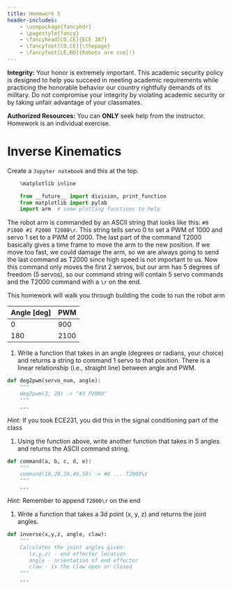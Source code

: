 ```yaml
---
title: Homework 5
header-includes:
    - \usepackage{fancyhdr}
    - \pagestyle{fancy}
    - \fancyhead[CO,CE]{ECE 387}
    - \fancyfoot[CO,CE]{\thepage}
    - \fancyfoot[LE,RO]{Robots are cool!}
---
```


**Integrity:** Your honor is extremely important.  This academic security policy is designed to help you succeed in meeting academic requirements while practicing the honorable behavior our country rightfully demands of its military.  Do not compromise your integrity by violating academic security or by taking unfair advantage of your classmates.

**Authorized Resources:** You can **ONLY** seek help from the instructor. Homework
is an individual exercise.

# Inverse Kinematics

Create a `Jupyter notebook` and this at the top.

```python
	%matplotlib inline

	from __future__ import division, print_function
	from matplotlib import pylab
	import arm  # some plotting functions to help
```

The robot arm is commanded by an ASCII string that looks like this: `#0 P1000 #1 P2000 T2000\r`.
This string tells servo 0 to set a PWM of 1000 and servo 1 set to a PWM of 2000. The last
part of the command T2000 basically gives a time frame to move the arm to the new position.
If we move too fast, we could damage the arm, so we are always going to send the last command
as T2000 since high speed is not important to us. Now this command only moves the first 2
servos, but our arm has 5 degrees of freedom (5 servos), so our command string will contain
5 servo commands and the T2000 command with a `\r` on the end.

This homework will walk you through building the code to run the robot arm

| Angle [deg] | PWM  |
|-------------|------|
| 0	          | 900  |
| 180         | 2100 |

1. Write a function that takes in an angle (degrees or radians, your choice) and returns a
string to command 1 servo to that position. There is a linear relationship (i.e., straight
line) between angle and PWM.
```python
def deg2pwm(servo_num, angle):
    """
    deg2pwm(3, 20) -> "#3 P2000"
    """
    ...
```
*Hint:* If you took ECE231, you did this in the signal conditioning part of the class

1. Using the function above, write another function that takes in 5 angles and returns the
ASCII command string.
```python
def command(a, b, c, d, e):
    """
    command(10,20,30,40,50) -> #0 ... T2000\r
    """
    ...
```
*Hint:* Remember to append `T2000\r` on the end

1. Write a function that takes a 3d point (x, y, z) and returns the joint angles.
```python
def inverse(x,y,z, angle, claw):
	"""
	Calculates the joint angles given:
	   (x,y,z) - end effector location
	   angle - orientation of end effector
	   claw - is the claw open or closed
	"""
	...
```
